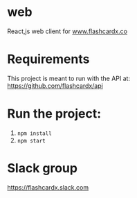 # web
React,js web client for www.flashcardx.co

# Requirements
This project is meant to run with the API at: https://github.com/flashcardx/api

# Run the project:
1) `npm install`
2)  `npm start`

# Slack group
https://flashcardx.slack.com
